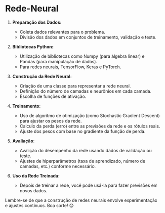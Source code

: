 # Rede-Neural

1. **Preparação dos Dados:**
   - Coleta dados relevantes para o problema.
   - Divisão dos dados em conjuntos de treinamento, validação e teste.

2. **Bibliotecas Python:**
   - Utilização de bibliotecas como Numpy (para álgebra linear) e Pandas (para manipulação de dados).
   - Para redes neurais, TensorFlow, Keras e PyTorch.

3. **Construção da Rede Neural:**
   - Criação de uma classe para representar a rede neural.
   - Definição do número de camadas e neurônios em cada camada.
   - Escolha de funções de ativação.

4. **Treinamento:**
   - Uso de algoritmo de otimização (como Stochastic Gradient Descent) para ajustar os pesos da rede.
   - Calculo da perda (erro) entre as previsões da rede e os rótulos reais.
   - Ajuste dos pesos com base no gradiente da função de perda.

5. **Avaliação:**
   - Avalição do desempenho da rede usando dados de validação ou teste.
   - Ajustes de hiperparâmetros (taxa de aprendizado, número de camadas, etc.) conforme necessário.

6. **Uso da Rede Treinada:**
   - Depois de treinar a rede, você pode usá-la para fazer previsões em novos dados.

Lembre-se de que a construção de redes neurais envolve experimentação e ajustes contínuos. Boa sorte! 😊
